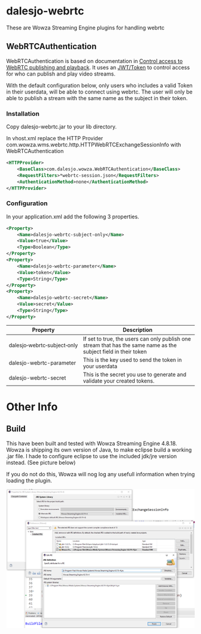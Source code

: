 # dalesjo-webrtc
These are Wowza Streaming Engine plugins for handling webrtc

## WebRTCAuthentication
WebRTCAuthentication is based on documentation in [Control access to WebRTC publishing and playback](https://www.wowza.com/docs/control-access-to-webrtc-publishing-and-playback#enhance-webrtc-publishing-and-playback-security-with-a-custom-http-provider). It uses an [JWT/Token](https://jwt.io/) to control access for who can publish and play video streams. 

With the default configuration below, only users who includes a valid Token  in their userdata, will be able to connect using webrtc. The user will only be able to publish a stream with the same name as the subject in their token.

### Installation
Copy dalesjo-webrtc.jar to your lib directory.

In vhost.xml replace the HTTP Provider 
com.wowza.wms.webrtc.http.HTTPWebRTCExchangeSessionInfo with WebRTCAuthentication

```xml
<HTTPProvider>
    <BaseClass>com.dalesjo.wowza.WebRTCAuthentication</BaseClass>
    <RequestFilters>*webrtc-session.json</RequestFilters>
    <AuthenticationMethod>none</AuthenticationMethod>
</HTTPProvider>
```

### Configuration
In your application.xml add the following 3 properties.

```xml
<Property>
    <Name>dalesjo-webrtc-subject-only</Name>
    <Value>true</Value>
    <Type>Boolean</Type>
</Property>
<Property>
    <Name>dalesjo-webrtc-parameter</Name>
    <Value>token</Value>
    <Type>String</Type>
</Property>
<Property>
    <Name>dalesjo-webrtc-secret</Name>
    <Value>secret</Value>
    <Type>String</Type>
</Property>
```

| Property | Description |
|----------------------------|-------------|
|dalesjo&#x2011;webrtc&#x2011;subject&#x2011;only | If set to true, the users can only publish one stream that has the same name as the subject field in their token|
|dalesjo-webrtc-parameter | This is the key used to send the token in your userdata|
|dalesjo-webrtc-secret | This is the secret you use to generate and validate your created tokens.|


# Other Info

## Build
This have been built and tested with Wowza Streaming Engine 4.8.18. Wowza is shipping its own version of Java, to make eclipse build a working .jar file. I hade to configure eclipse to use the included jdk/jre version instead. (See picture below)

If you do not do this, Wowza will nog log any usefull information when trying loading the plugin. 

![Image showing how to configure JDK/JRE in Eclipse](./documentation/eclipse.png)
